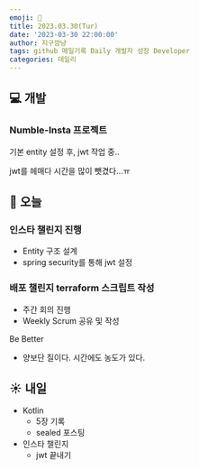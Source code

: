 ```yaml
---
emoji: 🌱
title: 2023.03.30(Tur)
date: '2023-03-30 22:00:00'
author: 지구깜냥
tags: github 매일기록 Daily 개발자 성장 Developer
categories: 데일리
---
```

## 💻 개발
### Numble-Insta 프로젝트
기본 entity 설정 후, jwt 작업 중..

jwt를 헤매다 시간을 많이 뺏겼다...ㅠ

## 🌙 오늘

### 인스타 챌린지 진행
- Entity 구조 설계
- spring security를 통해 jwt 설정

### 배포 챌린지 terraform 스크립트 작성
- 주간 회의 진행
- Weekly Scrum 공유 및 작성

Be Better
- 양보단 질이다. 시간에도 농도가 있다.

## ☀️ 내일
- Kotlin
    - 5장 기록
    - sealed 포스팅
- 인스타 챌린지
  - jwt 끝내기